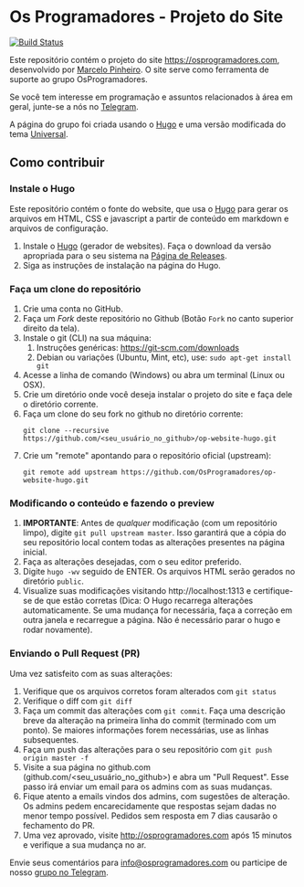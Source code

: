 ﻿# Os Programadores - Projeto do Site
[![Build Status](https://travis-ci.org/OsProgramadores/op-website-hugo.svg?branch=master)](https://travis-ci.org/OsProgramadores/op-website-hugo)

Este repositório contém o projeto do site https://osprogramadores.com, desenvolvido por [Marcelo Pinheiro](https://twitter.com/mpinheir). O site serve como ferramenta de suporte ao grupo OsProgramadores.

Se você tem interesse em programação e assuntos relacionados à área em geral, junte-se a nós no [Telegram](https://t.me/osprogramadores).

A página do grupo foi criada usando o [Hugo](https://gohugo.io/) e uma versão modificada do tema [Universal](http://themes.gohugo.io/theme/hugo-universal-theme/).

## Como contribuir

### Instale o Hugo

Este repositório contém o fonte do website, que usa o [Hugo](http://gohugo.io) para gerar os arquivos em HTML, CSS e javascript a partir de conteúdo em markdown e arquivos de configuração.

1. Instale o [Hugo](https://gohugo.io/) (gerador de websites). Faça o download da versão apropriada para o seu sistema na [Página de Releases](https://github.com/spf13/hugo/releases).
1. Siga as instruções de instalação na página do Hugo.

### Faça um clone do repositório

1. Crie uma conta no GitHub.
1. Faça um *Fork* deste repositório no Github (Botão `Fork` no canto superior direito da tela).
1. Instale o git (CLI) na sua máquina: 
    1. Instruções genéricas: https://git-scm.com/downloads
    1. Debian ou variações (Ubuntu, Mint, etc), use: `sudo apt-get install git`
1. Acesse a linha de comando (Windows) ou abra um terminal (Linux ou OSX).
1. Crie um diretório onde você deseja instalar o projeto do site e faça dele o diretório corrente.
1. Faça um clone do seu fork no github no diretório corrente:
    ```
    git clone --recursive https://github.com/<seu_usuário_no_github>/op-website-hugo.git
    ```
1. Crie um "remote" apontando para o repositório oficial (upstream):
    ```
    git remote add upstream https://github.com/OsProgramadores/op-website-hugo.git
    ```
### Modificando o conteúdo e fazendo o preview

1. **IMPORTANTE**: Antes de *qualquer* modificação (com um repositório limpo), digite `git pull upstream master`. Isso garantirá que a cópia do seu repositório local contem todas as alterações presentes na página inicial.
1. Faça as alterações desejadas, com o seu editor preferido.
1. Digite `hugo -wv` seguido de ENTER. Os arquivos HTML serão gerados no diretório `public`.
1. Visualize suas modificações visitando http://localhost:1313 e certifique-se de que estão corretas (Dica: O Hugo recarrega alterações automaticamente. Se uma mudança for necessária, faça a correção em outra janela e recarregue a página. Não é necessário parar o hugo e rodar novamente).

### Enviando o Pull Request (PR)

Uma vez satisfeito com as suas alterações:
    
1. Verifique que os arquivos corretos foram alterados com `git status`
1. Verifique o diff com `git diff`
1. Faça um commit das alterações com `git commit`. Faça uma descrição breve da alteração na primeira linha do commit (terminado com um ponto). Se maiores informações forem necessárias, use as linhas subsequentes.
1. Faça um push das alterações para o seu repositório com `git push origin master -f`
1. Visite a sua página no github.com (github.com/<seu_usuário_no_github>) e abra um "Pull Request". Esse passo irá enviar um email para os admins com as suas mudanças.
1. Fique atento a emails vindos dos admins, com sugestões de alteração. Os admins pedem encarecidamente que respostas sejam dadas no menor tempo possível. Pedidos sem resposta em 7 dias causarão o fechamento do PR.
1. Uma vez aprovado, visite http://osprogramadores.com após 15 minutos e verifique a sua mudança no ar.

Envie seus comentários para info@osprogramadores.com ou participe de nosso [grupo no Telegram](https://github.com/spf13/hugo/releases).
